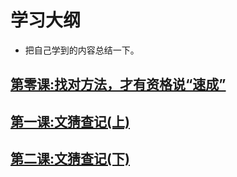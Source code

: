 # 学习大纲
- 把自己学到的内容总结一下。

## [第零课:找对方法，才有资格说“速成”](Chapter0/RightMethod.md)

## [第一课:文猜查记(上)](Chapter1/RightMethod.md)

## [第二课:文猜查记(下)](Chapter2/RightMethod.md)